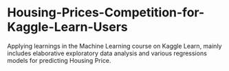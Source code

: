 # Housing-Prices-Competition-for-Kaggle-Learn-Users
Applying  learnings in the Machine Learning course on Kaggle Learn, mainly includes elaborative exploratory data analysis and various regressions models for predicting Housing Price. 
